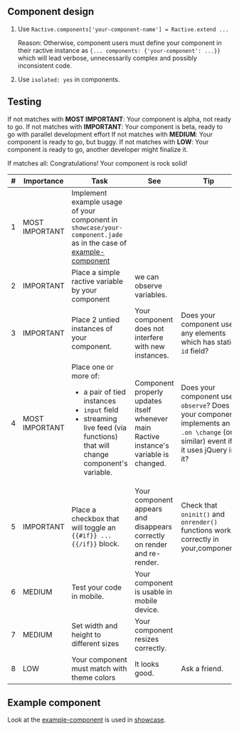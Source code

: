 ## Component design

1. Use `Ractive.components['your-component-name'] = Ractive.extend ...`

    Reason:
        Otherwise, component users must define your component in their
        ractive instance as `{... components: {'your-component': ...}}` which
        will lead verbose, unnecessarily complex and possibly inconsistent code.  

2. Use `isolated: yes` in components.

## Testing

If not matches with **MOST IMPORTANT**: Your component is alpha, not ready to go.
If not matches with **IMPORTANT**: Your component is beta, ready to go with parallel development effort
If not matches with **MEDIUM**: Your component is ready to go, but buggy.
If not matches with **LOW**: Your component is ready to go, another developer might finalize it.

If matches all: Congratulations! Your component is rock solid!

| # | Importance     | Task                                                                                                                                                                             | See                                                                                     | Tip                                                                                                                            |
|---|----------------|----------------------------------------------------------------------------------------------------------------------------------------------------------------------------------|-----------------------------------------------------------------------------------------|--------------------------------------------------------------------------------------------------------------------------------|
| 1 | MOST IMPORTANT | Implement example usage of your component in `showcase/your-component.jade` as in the case of [example-component](../src/client/pages/showcase/example-component.jade)                                                                                                                    |                                                                                         |                                                                                                                                |
| 2 | IMPORTANT      | Place a simple ractive variable by your component                                                                                                                                | we can observe variables.                                                               |                                                                                                                                |
| 3 | IMPORTANT      | Place 2 untied instances of your component.                                                                                                                                      | Your component does not interfere with new instances.                                   | Does your component use any elements which has static `id` field?                                                              |
| 4 | MOST IMPORTANT | Place one or more of:  <ul> <li> a pair of tied instances </li> <li> `input` field </li>  <li> streaming live feed (via functions)  </li> that will change component's variable. | Component properly updates itself whenever main Ractive instance's variable is changed. | Does your component use `observe`? Does your component implements an `.on \change` (or similar) event if it uses jQuery in it? |
| 5 | IMPORTANT      | Place a checkbox that will toggle an `{{#if}} ... {{/if}}` block.                                                                                                                | Your component appears and disappears correctly on render and re-render.                | Check that `oninit()` and `onrender()` functions work correctly in your,component                                              |
| 6 | MEDIUM         | Test your code in mobile.                                                                                                                                                        | Your component is usable in mobile device.                                              |                                                                                                                                |
| 7 | MEDIUM         | Set width and height to different sizes                                                                                                                                          | Your component resizes correctly.                                                       |                                                                                                                                |
| 8 | LOW            | Your component must match with theme colors                                                                                                                                      | It looks good.                                                                          | Ask a friend.                                                                                                                  |
## Example component

Look at the [example-component](../src/client/components/example-component) is used in [showcase](../src/client/pages/showcase.jade).
